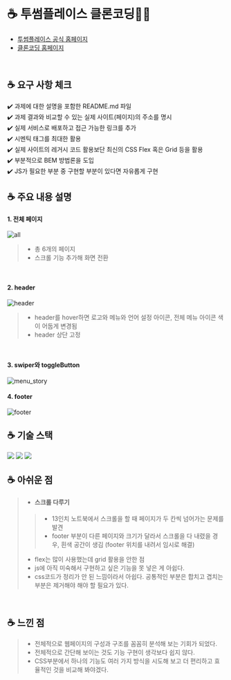 # ☕ **투썸플레이스 클론코딩**🍮✨
- [투썸플레이스 공식 홈페이지](https://www.twosome.co.kr/main.do)
- [클론코딩 홈페이지](https://64c3a5c4c0ad766d12b18d55--snazzy-crisp-cfab80.netlify.app/)
<br>

## ☕ **요구 사항 체크**
✔️ 과제에 대한 설명을 포함한 README.md 파일 <br>
✔️ 과제 결과와 비교할 수 있는 실제 사이트(페이지)의 주소를 명시<br>
✔️ 실제 서비스로 배포하고 접근 가능한 링크를 추가<br>
✔️ 시멘틱 태그를 최대한 활용<br>
✔️ 실제 사이트의 레거시 코드 활용보단 최신의 CSS Flex 혹은 Grid 등을 활용<br />
✔️ 부분적으로 BEM 방법론을 도입<br>
✔️ JS가 필요한 부분 중 구현할 부분이 있다면 자유롭게 구현
<br>

## ☕ **주요 내용 설명**
#### 1. 전체 페이지
![all](https://github.com/moonyah/moonyah.github.io/assets/51106050/99b54601-1076-43b2-9cc2-9e1847a0a5b0)
> - 총 6개의 페이지
>- 스크롤 기능 추가해 화면 전환
<br>

#### **2. header**
![header](https://github.com/moonyah/moonyah.github.io/assets/51106050/19c3e89c-0f14-40f3-995d-7318c13de623)
> - header를 hover하면 로고와 메뉴와 언어 설정 아이콘, 전체 메뉴 아이콘 색이 어둡게 변경됨
> - header 상단 고정
<br>

#### **3. swiper와 toggleButton**
![menu_story](https://github.com/moonyah/moonyah.github.io/assets/51106050/86369778-b063-455d-8d7f-90c658f357d9)
<br>

#### **4. footer**
![footer](https://github.com/moonyah/moonyah.github.io/assets/51106050/15ef8658-bfe9-43d9-89fd-ebb6935ea948)
<br>

## ☕ **기술 스택**
<img src="https://img.shields.io/badge/html5-E34F26?style=for-the-badge&logo=html5&logoColor=white">
<img src="https://img.shields.io/badge/css3-1572B6?style=for-the-badge&logo=css3&logoColor=white">
<img src="https://img.shields.io/badge/JavaScript-F7DF1E?style=for-the-badge&logo=JavaScript&logoColor=white">


## ☕ **아쉬운 점**
> - #### 스크롤 다루기
>>- 13인치 노트북에서 스크롤을 할 때 페이지가 두 칸씩 넘어가는 문제를 발견
>>- footer 부분이 다른 페이지와 크기가 달라서 스크롤을 다 내렸을 경우, 흰색 공간이 생김 (footer 위치를 내려서 임시로 해결)
> - flex는 많이 사용했는데 grid 활용을 안한 점
> - js에 아직 미숙해서 구현하고 싶은 기능을 못 넣은 게 아쉽다. 
> - css코드가 정리가 안 된 느낌이라서 아쉽다. 공통적인 부분은 합치고 겹치는 부분은 제거해야 해야 할 필요가 있다.
<br>

## ☕ **느낀 점**
> - 전체적으로 웹페이지의 구성과 구조를 꼼꼼히 분석해 보는 기회가 되었다. 
> - 전체적으로 간단해 보이는 것도 기능 구현이 생각보다 쉽지 않다.  
> - CSS부분에서 하나의 기능도 여러 가지 방식을 시도해 보고 더 편리하고 효율적인 것을 비교해 봐야겠다.


